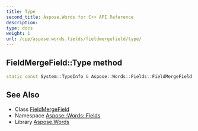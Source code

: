 ```yaml
---
title: Type
second_title: Aspose.Words for C++ API Reference
description: 
type: docs
weight: 1
url: /cpp/aspose.words.fields/fieldmergefield/type/
---
```

## FieldMergeField::Type method




```cpp
static const System::TypeInfo & Aspose::Words::Fields::FieldMergeField::Type()
```

## See Also

* Class [FieldMergeField](../)
* Namespace [Aspose::Words::Fields](../../)
* Library [Aspose.Words](../../../)
